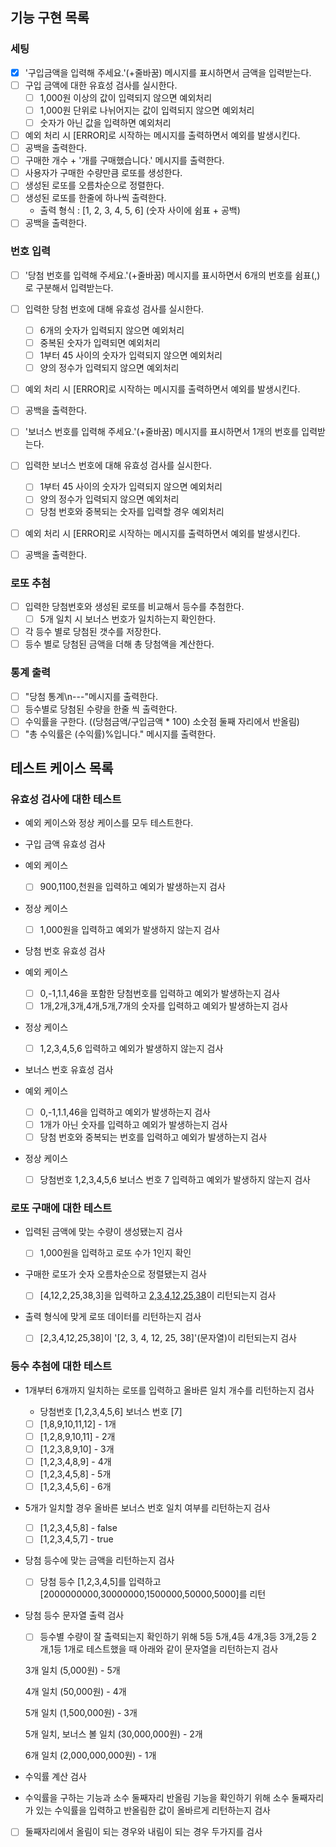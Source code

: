 ## 기능 구현 목록

### 세팅

- [x] '구입금액을 입력해 주세요.'(+줄바꿈) 메시지를 표시하면서 금액을 입력받는다.
- [ ] 구입 금액에 대한 유효성 검사를 실시한다.
  - [ ] 1,000원 이상의 값이 입력되지 않으면 예외처리
  - [ ] 1,000원 단위로 나뉘어지는 값이 입력되지 않으면 예외처리
  - [ ] 숫자가 아닌 값을 입력하면 예외처리
- [ ] 예외 처리 시 [ERROR]로 시작하는 메시지를 출력하면서 예외를 발생시킨다.
- [ ] 공백을 출력한다.
- [ ] 구매한 개수 + '개를 구매했습니다.' 메시지를 출력한다.
- [ ] 사용자가 구매한 수량만큼 로또를 생성한다.
- [ ] 생성된 로또를 오름차순으로 정렬한다.
- [ ] 생성된 로또를 한줄에 하나씩 출력한다.
  - 출력 형식 : [1, 2, 3, 4, 5, 6] (숫자 사이에 쉼표 + 공백)
- [ ] 공백을 출력한다.

### 번호 입력

- [ ] '당첨 번호를 입력해 주세요.'(+줄바꿈) 메시지를 표시하면서 6개의 번호를 쉼표(,)로 구분해서 입력받는다.
- [ ] 입력한 당첨 번호에 대해 유효성 검사를 실시한다.
  - [ ] 6개의 숫자가 입력되지 않으면 예외처리
  - [ ] 중복된 숫자가 입력되면 예외처리
  - [ ] 1부터 45 사이의 숫자가 입력되지 않으면 예외처리
  - [ ] 양의 정수가 입력되지 않으면 예외처리
- [ ] 예외 처리 시 [ERROR]로 시작하는 메시지를 출력하면서 예외를 발생시킨다.
- [ ] 공백을 출력한다.

- [ ] '보너스 번호를 입력해 주세요.'(+줄바꿈) 메시지를 표시하면서 1개의 번호를 입력받는다.
- [ ] 입력한 보너스 번호에 대해 유효성 검사를 실시한다.
  - [ ] 1부터 45 사이의 숫자가 입력되지 않으면 예외처리
  - [ ] 양의 정수가 입력되지 않으면 예외처리
  - [ ] 당첨 번호와 중복되는 숫자를 입력할 경우 예외처리
- [ ] 예외 처리 시 [ERROR]로 시작하는 메시지를 출력하면서 예외를 발생시킨다.
- [ ] 공백을 출력한다.

### 로또 추첨

- [ ] 입력한 당첨번호와 생성된 로또를 비교해서 등수를 추첨한다.
  - [ ] 5개 일치 시 보너스 번호가 일치하는지 확인한다.
- [ ] 각 등수 별로 당첨된 갯수를 저장한다.
- [ ] 등수 별로 당첨된 금액을 더해 총 당첨액을 계산한다.

### 통계 출력

- [ ] "당첨 통계\n---"메시지를 출력한다.
- [ ] 등수별로 당첨된 수량을 한줄 씩 출력한다.
- [ ] 수익률을 구한다. ((당첨금액/구입금액 \* 100) 소숫점 둘째 자리에서 반올림)
- [ ] "총 수익률은 (수익률)%입니다." 메시지를 출력한다.

## 테스트 케이스 목록

### 유효성 검사에 대한 테스트

- 예외 케이스와 정상 케이스를 모두 테스트한다.

- 구입 금액 유효성 검사
- 예외 케이스

  - [ ] 900,1100,천원을 입력하고 예외가 발생하는지 검사

- 정상 케이스

  - [ ] 1,000원을 입력하고 예외가 발생하지 않는지 검사

- 당첨 번호 유효성 검사
- 예외 케이스

  - [ ] 0,-1,1.1,46을 포함한 당첨번호를 입력하고 예외가 발생하는지 검사
  - [ ] 1개,2개,3개,4개,5개,7개의 숫자를 입력하고 예외가 발생하는지 검사

- 정상 케이스

  - [ ] 1,2,3,4,5,6 입력하고 예외가 발생하지 않는지 검사

- 보너스 번호 유효성 검사
- 예외 케이스

  - [ ] 0,-1,1.1,46을 입력하고 예외가 발생하는지 검사
  - [ ] 1개가 아닌 숫자를 입력하고 예외가 발생하는지 검사
  - [ ] 당첨 번호와 중복되는 번호를 입력하고 예외가 발생하는지 검사

- 정상 케이스
  - [ ] 당첨번호 1,2,3,4,5,6 보너스 번호 7 입력하고 예외가 발생하지 않는지 검사

### 로또 구매에 대한 테스트

- 입력된 금액에 맞는 수량이 생성됐는지 검사

  - [ ] 1,000원을 입력하고 로또 수가 1인지 확인

- 구매한 로또가 숫자 오름차순으로 정렬됐는지 검사

  - [ ] [4,12,2,25,38,3]을 입력하고 [2,3,4,12,25,38](배열)이 리턴되는지 검사

- 출력 형식에 맞게 로또 데이터를 리턴하는지 검사
  - [ ] [2,3,4,12,25,38]이 '[2, 3, 4, 12, 25, 38]'(문자열)이 리턴되는지 검사

### 등수 추첨에 대한 테스트

- 1개부터 6개까지 일치하는 로또를 입력하고 올바른 일치 개수를 리턴하는지 검사

  - 당첨번호 [1,2,3,4,5,6] 보너스 번호 [7]
  - [ ] [1,8,9,10,11,12] - 1개
  - [ ] [1,2,8,9,10,11] - 2개
  - [ ] [1,2,3,8,9,10] - 3개
  - [ ] [1,2,3,4,8,9] - 4개
  - [ ] [1,2,3,4,5,8] - 5개
  - [ ] [1,2,3,4,5,6] - 6개

- 5개가 일치할 경우 올바른 보너스 번호 일치 여부를 리턴하는지 검사

  - [ ] [1,2,3,4,5,8] - false
  - [ ] [1,2,3,4,5,7] - true

- 당첨 등수에 맞는 금액을 리턴하는지 검사

  - [ ] 당첨 등수 [1,2,3,4,5]를 입력하고 [2000000000,30000000,1500000,50000,5000]를 리턴

- 당첨 등수 문자열 출력 검사

  - [ ] 등수별 수량이 잘 출력되는지 확인하기 위해 5등 5개,4등 4개,3등 3개,2등 2개,1등 1개로 테스트했을 때 아래와 같이 문자열을 리턴하는지 검사

  <p>3개 일치 (5,000원) - 5개</p>
  <p>4개 일치 (50,000원) - 4개</p>
  <p>5개 일치 (1,500,000원) - 3개</p>
  <p>5개 일치, 보너스 볼 일치 (30,000,000원) - 2개</p>
  <p>6개 일치 (2,000,000,000원) - 1개</p>

- 수익률 계산 검사
- 수익률을 구하는 기능과 소수 둘째자리 반올림 기능을 확인하기 위해 소수 둘째자리가 있는 수익률을 입력하고 반올림한 값이 올바르게 리턴하는지 검사
- [ ] 둘째자리에서 올림이 되는 경우와 내림이 되는 경우 두가지를 검사
